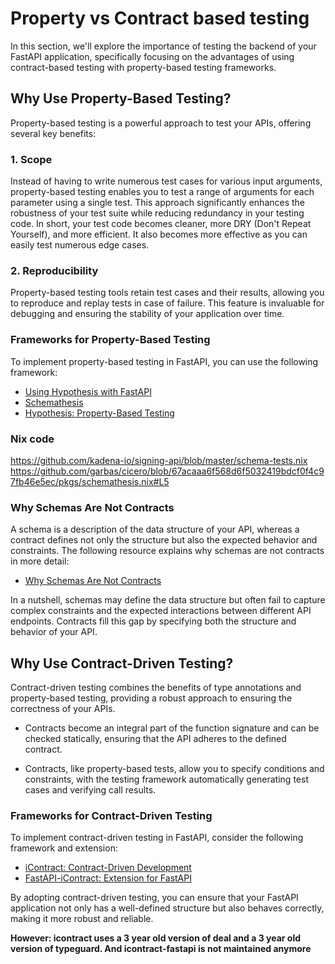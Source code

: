 # Property vs Contract based testing

In this section, we'll explore the importance of testing the backend of your FastAPI application, specifically focusing on the advantages of using contract-based testing with property-based testing frameworks.

## Why Use Property-Based Testing?

Property-based testing is a powerful approach to test your APIs, offering several key benefits:

### 1. Scope

Instead of having to write numerous test cases for various input arguments, property-based testing enables you to test a range of arguments for each parameter using a single test. This approach significantly enhances the robustness of your test suite while reducing redundancy in your testing code. In short, your test code becomes cleaner, more DRY (Don't Repeat Yourself), and more efficient. It also becomes more effective as you can easily test numerous edge cases.

### 2. Reproducibility

Property-based testing tools retain test cases and their results, allowing you to reproduce and replay tests in case of failure. This feature is invaluable for debugging and ensuring the stability of your application over time.

### Frameworks for Property-Based Testing

To implement property-based testing in FastAPI, you can use the following framework:

- [Using Hypothesis with FastAPI](https://testdriven.io/blog/fastapi-hypothesis/)
- [Schemathesis](https://schemathesis.readthedocs.io/en/stable/#id2)
- [Hypothesis: Property-Based Testing](https://hypothesis.readthedocs.io/en/latest/quickstart.html)


### Nix code
https://github.com/kadena-io/signing-api/blob/master/schema-tests.nix
https://github.com/garbas/cicero/blob/67acaaa6f568d6f5032419bdcf0f4c97fb46e5ec/pkgs/schemathesis.nix#L5

### Why Schemas Are Not Contracts

A schema is a description of the data structure of your API, whereas a contract defines not only the structure but also the expected behavior and constraints. The following resource explains why schemas are not contracts in more detail:

- [Why Schemas Are Not Contracts](https://pactflow.io/blog/schemas-are-not-contracts/)

In a nutshell, schemas may define the data structure but often fail to capture complex constraints and the expected interactions between different API endpoints. Contracts fill this gap by specifying both the structure and behavior of your API.

## Why Use Contract-Driven Testing?

Contract-driven testing combines the benefits of type annotations and property-based testing, providing a robust approach to ensuring the correctness of your APIs.

- Contracts become an integral part of the function signature and can be checked statically, ensuring that the API adheres to the defined contract.

- Contracts, like property-based tests, allow you to specify conditions and constraints, with the testing framework automatically generating test cases and verifying call results.



### Frameworks for Contract-Driven Testing

To implement contract-driven testing in FastAPI, consider the following framework and extension:

- [iContract: Contract-Driven Development](https://icontract.readthedocs.io/en/latest/introduction.html)
- [FastAPI-iContract: Extension for FastAPI](https://github.com/mristin/fastapi-icontract)

By adopting contract-driven testing, you can ensure that your FastAPI application not only has a well-defined structure but also behaves correctly, making it more robust and reliable.

**However: icontract uses a 3 year old version of deal and a 3 year old version of typeguard. And icontract-fastapi is not maintained anymore**